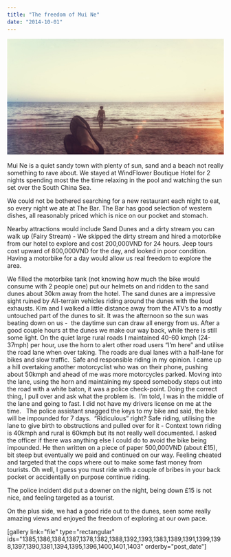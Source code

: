 ```yaml
---
title: "The freedom of Mui Ne"
date: "2014-10-01"
---
```


![DSC01447](images/DSC01447-1024x546.jpg)

Mui Ne is a quiet sandy town with plenty of sun, sand and a beach not really something to rave about. We stayed at WindFlower Boutique Hotel for 2 nights spending most the the time relaxing in the pool and watching the sun set over the South China Sea.

We could not be bothered searching for a new restaurant each night to eat, so every night we ate at The Bar. The Bar has good selection of western dishes, all reasonably priced which is nice on our pocket and stomach.

Nearby attractions would include Sand Dunes and a dirty stream you can walk up (Fairy Stream) - We skipped the dirty stream and hired a motorbike from our hotel to explore and cost 200,000VND for 24 hours. Jeep tours cost upward of 800,000VND for the day, and looked in poor condition. Having a motorbike for a day would allow us real freedom to explore the area.

We filled the motorbike tank (not knowing how much the bike would consume with 2 people one) put our helmets on and ridden to the sand dunes about 30km away from the hotel. The sand dunes are a impressive sight ruined by All-terrain vehicles riding around the dunes with the loud exhausts. Kim and I walked a little distance away from the ATV’s to a mostly untouched part of the dunes to sit. It was the afternoon so the sun was beating down on us -  the daytime sun can draw all energy from us. After a good couple hours at the dunes we make our way back, while there is still some light. On the quiet large rural roads I maintained 40-60 kmph (24-37mph) per hour, use the horn to alert other road users “I’m here” and utilise the road lane when over taking. The roads are dual lanes with a half-lane for bikes and slow traffic.  Safe and responsible riding in my opinion. I came up a hill overtaking another motorcyclist who was on their phone, pushing about 50kmph and ahead of me was more motorcycles parked. Moving into the lane, using the horn and maintaining my speed somebody steps out into the road with a white baton, it was a police check-point. Doing the correct thing, I pull over and ask what the problem is.  I’m told, I was in the middle of the lane and going to fast. I did not have my drivers license on me at the time.   The police assistant snagged the keys to my bike and said, the bike will be impounded for 7 days.  “Ridiculous” right? Safe riding, utilising the lane to give birth to obstructions and pulled over for it - Context town riding is 40kmph and rural is 60kmph but its not really well documented. I asked the officer if there was anything else I could do to avoid the bike being impounded. He then written on a piece of paper 500,000VND (about £15), bit steep but eventually we paid and continued on our way. Feeling cheated and targeted that the cops where out to make some fast money from tourists. Oh well, I guess you must ride with a couple of bribes in your back pocket or accidentally on purpose continue riding.

The police incident did put a downer on the night, being down £15 is not nice, and feeling targeted as a tourist.

On the plus side, we had a good ride out to the dunes, seen some really amazing views and enjoyed the freedom of exploring at our own pace.

\[gallery link="file" type="rectangular" ids="1385,1386,1384,1387,1378,1382,1388,1392,1393,1383,1389,1391,1399,1398,1397,1390,1381,1394,1395,1396,1400,1401,1403" orderby="post\_date"\]
